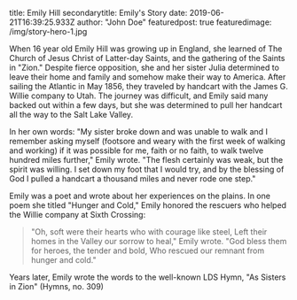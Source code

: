 title: Emily Hill
secondarytitle: Emily's Story
date: 2019-06-21T16:39:25.933Z
author: "John Doe"
featuredpost: true
featuredimage: /img/story-hero-1.jpg

When 16 year old Emily Hill was growing up in England, she learned of The Church of Jesus Christ of Latter-day Saints, and the gathering of the Saints in "Zion." Despite fierce opposition, she and her sister Julia determined to leave their home and family and somehow make their way to America. After sailing the Atlantic in May 1856, they traveled by handcart with the James G. Willie company to Utah. The journey was difficult, and Emily said many backed out within a few days, but she was determined to pull her handcart all the way to the Salt Lake Valley.

In her own words: "My sister broke down and was unable to walk and I remember asking myself (footsore and weary with the first week of walking and working) if it was possible for me, faith or no faith, to walk twelve hundred miles further," Emily wrote. "The flesh certainly was weak, but the spirit was willing. I set down my foot that I would try, and by the blessing of God I pulled a handcart a thousand miles and never rode one step."

Emily was a poet and wrote about her experiences on the plains. In one poem she titled "Hunger and Cold," Emily honored the rescuers who helped the Willie company at Sixth Crossing:

> "Oh, soft were their hearts who with courage like steel, Left their homes in the Valley our sorrow to heal," Emily wrote. "God bless them for heroes, the tender and bold, Who rescued our remnant from hunger and cold."

Years later, Emily wrote the words to the well-known LDS Hymn, "As Sisters in Zion" (Hymns, no. 309)
